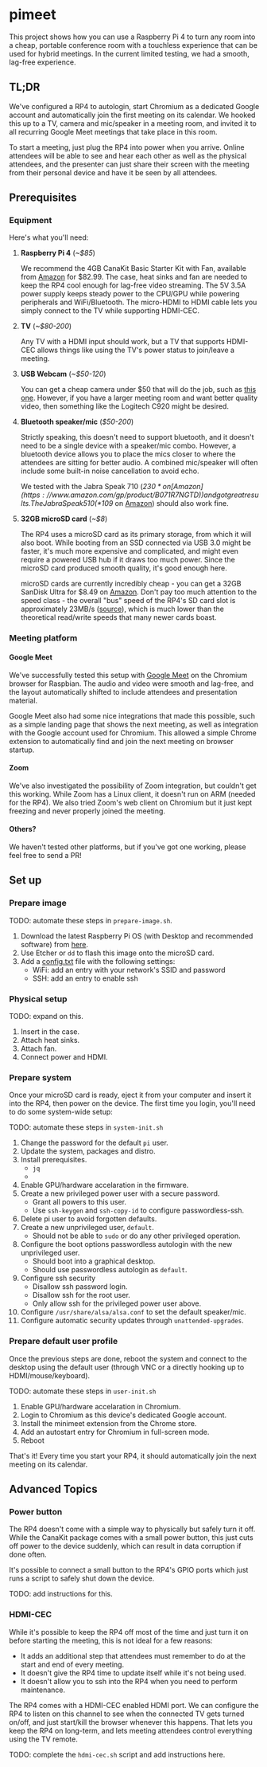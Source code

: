 # pimeet
This project shows how you can use a Raspberry Pi 4 to turn any room into a cheap, portable conference room with a touchless experience that can be used for hybrid meetings. In the current limited testing, we had a smooth, lag-free experience.

## TL;DR
We've configured a RP4 to autologin, start Chromium as a dedicated Google account and automatically join the first meeting on its calendar. We hooked this up to a TV, camera and mic/speaker in a meeting room, and invited it to all recurring Google Meet meetings that take place in this room.

To start a meeting, just plug the RP4 into power when you arrive. Online attendees will be able to see and hear each other as well as the physical attendees, and the presenter can just share their screen with the meeting from their personal device and have it be seen by all attendees.

## Prerequisites

### Equipment

Here's what you'll need:

1. **Raspberry Pi 4** (*~$85*)

   We recommend the 4GB CanaKit Basic Starter Kit with Fan, available from
   [Amazon](https://www.amazon.com/gp/product/B07VYC6S56) for $82.99.
   The case, heat sinks and fan are needed to keep the RP4 cool enough for
   lag-free video streaming. The 5V 3.5A power supply keeps steady power to
   the CPU/GPU while powering peripherals and WiFi/Bluetooth. The micro-HDMI
   to HDMI cable lets you simply connect to the TV while supporting HDMI-CEC.

1. **TV** (*~$80-200*)

   Any TV with a HDMI input should work, but a TV that supports HDMI-CEC allows
   things like using the TV's power status to join/leave a meeting.

1. **USB Webcam** (*~$50-120*)

   You can get a cheap camera under $50 that will do the job, such as
   [this one](https://www.amazon.com/gp/product/B072MMH33F). However, if you
   have a larger meeting room and want better quality video, then something like
   the Logitech C920 might be desired.

1. **Bluetooth speaker/mic** (*$50-200*)

   Strictly speaking, this doesn't need to support bluetooth, and it doesn't need
   to be a single device with a speaker/mic combo. However, a bluetooth device
   allows you to place the mics closer to where the attendees are sitting for better
   audio. A combined mic/speaker will often include some built-in noise cancellation
   to avoid echo.

   We tested with the Jabra Speak 710 (*$230* on
   [Amazon](https://www.amazon.com/gp/product/B071R7NGTD)) and got great results.
   The Jabra Speak 510 (*$109* on [Amazon](https://www.amazon.com/dp/B00AQUO5RI))
   should also work fine.

1. **32GB microSD card** (*~$8*)

   The RP4 uses a microSD card as its primary storage, from which it will also boot. While
   booting from an SSD connected via USB 3.0 might be faster, it's much more expensive and
   complicated, and might even require a powered USB hub if it draws too much power. Since
   the microSD card produced smooth quality, it's good enough here.

   microSD cards are currently incredibly cheap - you can get a 32GB SanDisk Ultra
   for $8.49 on [Amazon](https://www.amazon.com/dp/B073JWXGNT/). Don't pay too much attention
   to the speed class - the overall "bus" speed of the RP4's SD card slot is approximately
   23MB/s ([source](https://www.raspberrypi.org/forums/viewtopic.php?t=232148#p1421279)),
   which is much lower than the theoretical read/write speeds that many newer cards boast. 


### Meeting platform

#### Google Meet
We've successfully tested this setup with [Google Meet](https://meet.google.com/)
on the Chromium browser for Raspbian. The audio and video were smooth and lag-free,
and the layout automatically shifted to include attendees and presentation material.

Google Meet also had some nice integrations that made this possible, such as
a simple landing page that shows the next meeting, as well as integration with
the Google account used for Chromium. This allowed a simple Chrome extension to
automatically find and join the next meeting on browser startup.

#### Zoom
We've also investigated the possibility of Zoom integration, but couldn't get this
working. While Zoom has a Linux client, it doesn't run on ARM (needed for the RP4).
We also tried Zoom's web client on Chromium but it just kept freezing and never
properly joined the meeting.

#### Others?
We haven't tested other platforms, but if you've got one working, please feel free
to send a PR!

## Set up

### Prepare image

TODO: automate these steps in `prepare-image.sh`.

1. Download the latest Raspberry Pi OS (with Desktop and recommended software) from
   [here](https://www.raspberrypi.org/software/operating-systems/#raspberry-pi-os-32-bit).
1. Use Etcher or `dd` to flash this image onto the microSD card.
1. Add a [config.txt](https://www.raspberrypi.org/documentation/configuration/config-txt/README.md) file with the following settings:
   - WiFi: add an entry with your network's SSID and password
   - SSH: add an entry to enable ssh

### Physical setup

TODO: expand on this.
1. Insert in the case.
1. Attach heat sinks.
1. Attach fan.
1. Connect power and HDMI.

### Prepare system

Once your microSD card is ready, eject it from your computer and insert it into the RP4, then
power on the device. The first time you login, you'll need to do some system-wide setup:

TODO: automate these steps in `system-init.sh`

1. Change the password for the default `pi` user.
1. Update the system, packages and distro.
1. Install prerequisites.
   - `jq`
   - 
1. Enable GPU/hardware accelaration in the firmware.
1. Create a new privileged power user with a secure password.
   - Grant all powers to this user.
   - Use `ssh-keygen` and `ssh-copy-id` to configure passwordless-ssh.
1. Delete pi user to avoid forgotten defaults.
1. Create a new unprivileged user, `default`.
   - Should not be able to `sudo` or do any other privileged operation.
1. Configure the boot options passwordless autologin with the new unprivileged user.
   - Should boot into a graphical desktop.
   - Should use passwordless autologin as `default`. 
1. Configure ssh security
   - Disallow ssh password login.
   - Disallow ssh for the root user.
   - Only allow ssh for the privileged power user above.
1. Configure `/usr/share/alsa/alsa.conf` to set the default speaker/mic.
1. Configure automatic security updates through `unattended-upgrades`.

### Prepare default user profile

Once the previous steps are done, reboot the system and connect to the desktop
using the default user (through VNC or a directly hooking up to HDMI/mouse/keyboard).

TODO: automate these steps in `user-init.sh`

1. Enable GPU/hardware accelaration in Chromium.
1. Login to Chromium as this device's dedicated Google account.
1. Install the minimeet extension from the Chrome store.
1. Add an autostart entry for Chromium in full-screen mode.
1. Reboot

That's it! Every time you start your RP4, it should automatically join the next meeting
on its calendar.

## Advanced Topics

### Power button
The RP4 doesn't come with a simple way to physically but safely turn it off. While the CanaKit
package comes with a small power button, this just cuts off power to the device suddenly, which
can result in data corruption if done often.

It's possible to connect a small button to the RP4's GPIO ports which just runs a script to
safely shut down the device.

TODO: add instructions for this.

### HDMI-CEC
While it's possible to keep the RP4 off most of the time and just turn it on before starting
the meeting, this is not ideal for a few reasons:
- It adds an additional step that attendees must remember to do at the start and end
  of every meeting.
- It doesn't give the RP4 time to update itself while it's not being used.
- It doesn't allow you to ssh into the RP4 when you need to perform maintenance.

The RP4 comes with a HDMI-CEC enabled HDMI port. We can configure the RP4 to listen on this
channel to see when the connected TV gets turned on/off, and just start/kill the browser
whenever this happens. That lets you keep the RP4 on long-term, and lets meeting attendees
control everything using the TV remote.

TODO: complete the `hdmi-cec.sh` script and add instructions here.
